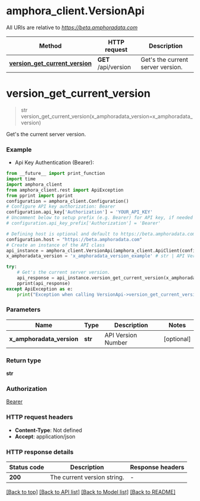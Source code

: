# amphora_client.VersionApi

All URIs are relative to *https://beta.amphoradata.com*

Method | HTTP request | Description
------------- | ------------- | -------------
[**version_get_current_version**](VersionApi.md#version_get_current_version) | **GET** /api/version | Get&#39;s the current server version.


# **version_get_current_version**
> str version_get_current_version(x_amphoradata_version=x_amphoradata_version)

Get's the current server version.

### Example

* Api Key Authentication (Bearer):
```python
from __future__ import print_function
import time
import amphora_client
from amphora_client.rest import ApiException
from pprint import pprint
configuration = amphora_client.Configuration()
# Configure API key authorization: Bearer
configuration.api_key['Authorization'] = 'YOUR_API_KEY'
# Uncomment below to setup prefix (e.g. Bearer) for API key, if needed
# configuration.api_key_prefix['Authorization'] = 'Bearer'

# Defining host is optional and default to https://beta.amphoradata.com
configuration.host = "https://beta.amphoradata.com"
# Create an instance of the API class
api_instance = amphora_client.VersionApi(amphora_client.ApiClient(configuration))
x_amphoradata_version = 'x_amphoradata_version_example' # str | API Version Number (optional)

try:
    # Get's the current server version.
    api_response = api_instance.version_get_current_version(x_amphoradata_version=x_amphoradata_version)
    pprint(api_response)
except ApiException as e:
    print("Exception when calling VersionApi->version_get_current_version: %s\n" % e)
```

### Parameters

Name | Type | Description  | Notes
------------- | ------------- | ------------- | -------------
 **x_amphoradata_version** | **str**| API Version Number | [optional] 

### Return type

**str**

### Authorization

[Bearer](../README.md#Bearer)

### HTTP request headers

 - **Content-Type**: Not defined
 - **Accept**: application/json

### HTTP response details
| Status code | Description | Response headers |
|-------------|-------------|------------------|
**200** | The current version string. |  -  |

[[Back to top]](#) [[Back to API list]](../README.md#documentation-for-api-endpoints) [[Back to Model list]](../README.md#documentation-for-models) [[Back to README]](../README.md)

